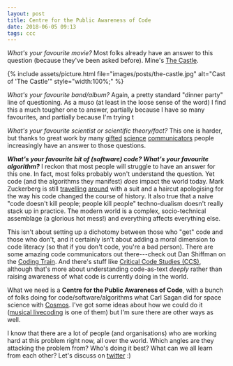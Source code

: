 ```yaml
---
layout: post
title: Centre for the Public Awareness of Code
date: 2018-06-05 09:13
tags: ccc
---
```


_What's your favourite movie?_ Most folks already have an answer to this
question (because they've been asked before). Mine's
[The Castle](https://www.imdb.com/title/tt0118826/).

{% include assets/picture.html file="images/posts/the-castle.jpg" alt="Cast of 'The Castle'" style="width:100%;" %}

_What's your favourite band/album?_ Again, a pretty standard "dinner party" line
of questioning. As a muso (at least in the loose sense of the word) I find this
a much tougher one to answer, partially because I have so many favourites, and
partially because I'm trying t

_What's your favourite scientist or scientific theory/fact?_ This one is harder,
but thanks to great work by many
[gifted](https://en.wikipedia.org/wiki/Carl_Sagan) [science](http://drkarl.com/)
[communicators](https://twitter.com/ANU_CPAS) people increasingly have an answer
to those questions.

**_What's your favourite bit of (software) code? What's your favourite
algorithm?_** I reckon that most people will struggle to have an answer for this
one. In fact, most folks probably won't understand the question. Yet code (and
the algorithms they manifest) _does_ impact the world today. Mark Zuckerberg is
still
[travelling](https://www.washingtonpost.com/news/the-switch/wp/2018/04/11/zuckerberg-facebook-hearing-congress-house-testimony/)
[around](http://www.latimes.com/business/technology/la-fi-tn-facebook-zuckerberg-europe-20180522-story.html)
with a suit and a haircut apologising for the way his code changed the course of
history. It also true that a naive "code doesn't kill people; people kill
people" techno-dualism doesn't really stack up in practice. The modern world is
a complex, socio-technical assemblage (a glorious hot mess!) and everything
affects everything else.

This isn't about setting up a dichotomy between those who "get" code and those
who don't, and it certainly isn't about adding a moral dimension to code
literacy (so that if you don't code, you're a bad person). There are some
amazing code communicators out there---check out Dan Shiffman on the
[Coding Train](http://thecodingtrain.com/). And there's stuff like
[Critical Code Studies (CCS)](http://www.electronicbookreview.com/thread/electropoetics/codology),
although that's more about understanding code-as-text _deeply_ rather than
raising awareness of what code is currently doing in the world.

What we need is a **Centre for the Public Awareness of Code**, with a bunch of
folks doing for code/software/algorithms what Carl Sagan did for space science
with [Cosmos](https://en.wikipedia.org/wiki/Cosmos:_A_Personal_Voyage). I've got
some ideas about how we could do it
([musical livecoding](https://vimeo.com/269115310) is one of them) but I'm sure
there are other ways as well.

I know that there are a lot of people (and organisations) who are working hard
at this problem right now, all over the world. Which angles are they attacking
the problem from? Who's doing it best? What can we all learn from each other?
Let's discuss on [twitter](https://twitter.com/benswift) :)
